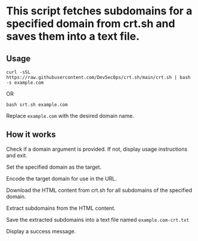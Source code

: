 # This script fetches subdomains for a specified domain from crt.sh and saves them into a text file.
## Usage

`curl -sSL https://raw.githubusercontent.com/Dev5ec0ps/crt.sh/main/crt.sh | bash -s example.com`

OR

`bash srt.sh example.com`

Replace `example.com` with the desired domain name.

## How it works
Check if a domain argument is provided. If not, display usage instructions and exit.

Set the specified domain as the target.

Encode the target domain for use in the URL.

Download the HTML content from crt.sh for all subdomains of the specified domain.

Extract subdomains from the HTML content.

Save the extracted subdomains into a text file named `example.com-crt.txt`

Display a success message.

